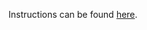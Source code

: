Instructions can be found [here](https://devops-lecture.as-code.link/tutorials/allocate-machine-in-cloud#solution-aws).
